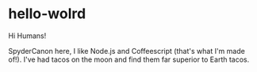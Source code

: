# hello-wolrd

Hi Humans!

SpyderCanon here, I like Node.js and Coffeescript (that's what I'm made of!).
I've had tacos on the moon and find them far superior to Earth tacos.
